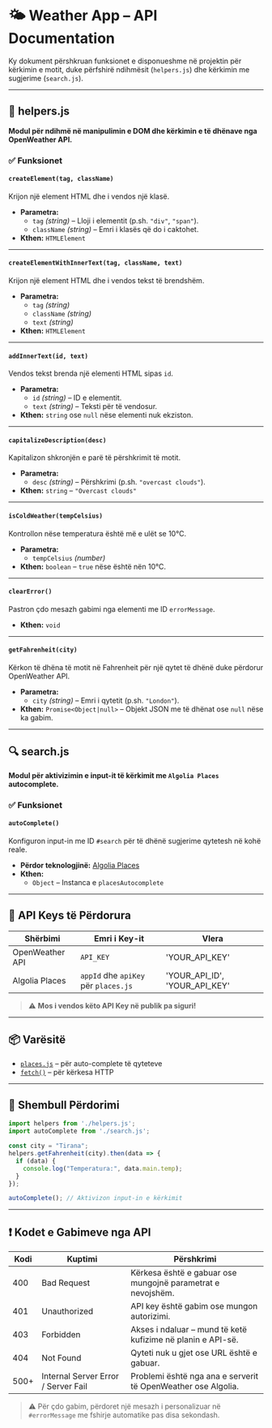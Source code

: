 # 🌤️ Weather App – API Documentation

Ky dokument përshkruan funksionet e disponueshme në projektin për kërkimin e motit, duke përfshirë ndihmësit (`helpers.js`) dhe kërkimin me sugjerime (`search.js`).

---

## 📁 helpers.js

**Modul për ndihmë në manipulimin e DOM dhe kërkimin e të dhënave nga OpenWeather API.**

### ✅ Funksionet

#### `createElement(tag, className)`
Krijon një element HTML dhe i vendos një klasë.

- **Parametra:**
  - `tag` *(string)* – Lloji i elementit (p.sh. `"div"`, `"span"`).
  - `className` *(string)* – Emri i klasës që do i caktohet.
- **Kthen:** `HTMLElement`

---

#### `createElementWithInnerText(tag, className, text)`
Krijon një element HTML dhe i vendos tekst të brendshëm.

- **Parametra:**
  - `tag` *(string)*
  - `className` *(string)*
  - `text` *(string)*
- **Kthen:** `HTMLElement`

---

#### `addInnerText(id, text)`
Vendos tekst brenda një elementi HTML sipas `id`.

- **Parametra:**
  - `id` *(string)* – ID e elementit.
  - `text` *(string)* – Teksti për të vendosur.
- **Kthen:** `string` ose `null` nëse elementi nuk ekziston.

---

#### `capitalizeDescription(desc)`
Kapitalizon shkronjën e parë të përshkrimit të motit.

- **Parametra:**  
  - `desc` *(string)* – Përshkrimi (p.sh. `"overcast clouds"`).
- **Kthen:** `string` – `"Overcast clouds"`

---

#### `isColdWeather(tempCelsius)`
Kontrollon nëse temperatura është më e ulët se 10°C.

- **Parametra:**  
  - `tempCelsius` *(number)*
- **Kthen:** `boolean` – `true` nëse është nën 10°C.

---

#### `clearError()`
Pastron çdo mesazh gabimi nga elementi me ID `errorMessage`.

- **Kthen:** `void`

---

#### `getFahrenheit(city)`
Kërkon të dhëna të motit në Fahrenheit për një qytet të dhënë duke përdorur OpenWeather API.

- **Parametra:**  
  - `city` *(string)* – Emri i qytetit (p.sh. `"London"`).
- **Kthen:** `Promise<Object|null>` – Objekt JSON me të dhënat ose `null` nëse ka gabim.

---

## 🔍 search.js

**Modul për aktivizimin e input-it të kërkimit me `Algolia Places` autocomplete.**

### ✅ Funksionet

#### `autoComplete()`
Konfiguron input-in me ID `#search` për të dhënë sugjerime qytetesh në kohë reale.

- **Përdor teknologjinë:** [Algolia Places](https://community.algolia.com/places/)
- **Kthen:**  
  - `Object` – Instanca e `placesAutocomplete`

---

## 🔐 API Keys të Përdorura

| Shërbimi         | Emri i Key-it                            | Vlera                          |
|------------------|------------------------------------------|--------------------------------|
| OpenWeather API  | `API_KEY`                                | 'YOUR_API_KEY'                 |
| Algolia Places   | `appId` dhe `apiKey` për `places.js`     | 'YOUR_API_ID', 'YOUR_API_KEY'  |

> ⚠️ **Mos i vendos këto API Key në publik pa siguri!**

---

## 📦 Varësitë

- [`places.js`](https://github.com/algolia/places) – për auto-complete të qyteteve
- [`fetch()`](https://developer.mozilla.org/en-US/docs/Web/API/Fetch_API) – për kërkesa HTTP

---

## 🧪 Shembull Përdorimi

```js
import helpers from './helpers.js';
import autoComplete from './search.js';

const city = "Tirana";
helpers.getFahrenheit(city).then(data => {
  if (data) {
    console.log("Temperatura:", data.main.temp);
  }
});

autoComplete(); // Aktivizon input-in e kërkimit
```
---

## ❗ Kodet e Gabimeve nga API


| Kodi | Kuptimi                             | Përshkrimi                                                                |
|------|-------------------------------------|---------------------------------------------------------------------------|
| 400  | Bad Request                         | Kërkesa është e gabuar ose mungojnë parametrat e nevojshëm.               |
| 401  | Unauthorized                        | API key është gabim ose mungon autorizimi.                                |
| 403  | Forbidden                           | Akses i ndaluar – mund të ketë kufizime në planin e API-së.               |
| 404  | Not Found                           | Qyteti nuk u gjet ose URL është e gabuar.                                 |
| 500+ | Internal Server Error / Server Fail | Problemi është nga ana e serverit të OpenWeather ose Algolia.             |


> ⚠️ Për çdo gabim, përdoret një mesazh i personalizuar në `#errorMessage` me fshirje automatike pas disa sekondash.
